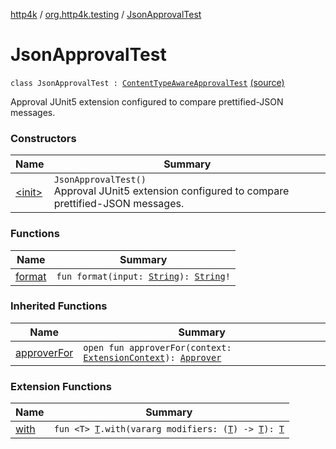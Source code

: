 [http4k](../../index.md) / [org.http4k.testing](../index.md) / [JsonApprovalTest](./index.md)

# JsonApprovalTest

`class JsonApprovalTest : `[`ContentTypeAwareApprovalTest`](../-content-type-aware-approval-test/index.md) [(source)](https://github.com/http4k/http4k/blob/master/http4k-testing-approval/src/main/kotlin/org/http4k/testing/ApprovalTest.kt#L84)

Approval JUnit5 extension configured to compare prettified-JSON messages.

### Constructors

| Name | Summary |
|---|---|
| [&lt;init&gt;](-init-.md) | `JsonApprovalTest()`<br>Approval JUnit5 extension configured to compare prettified-JSON messages. |

### Functions

| Name | Summary |
|---|---|
| [format](format.md) | `fun format(input: `[`String`](https://kotlinlang.org/api/latest/jvm/stdlib/kotlin/-string/index.html)`): `[`String`](https://kotlinlang.org/api/latest/jvm/stdlib/kotlin/-string/index.html)`!` |

### Inherited Functions

| Name | Summary |
|---|---|
| [approverFor](../-content-type-aware-approval-test/approver-for.md) | `open fun approverFor(context: `[`ExtensionContext`](https://junit.org/junit5/docs/5.5.1/api/org/junit/jupiter/api/extension/ExtensionContext.html)`): `[`Approver`](../-approver/index.md) |

### Extension Functions

| Name | Summary |
|---|---|
| [with](../../org.http4k.core/with.md) | `fun <T> `[`T`](../../org.http4k.core/with.md#T)`.with(vararg modifiers: (`[`T`](../../org.http4k.core/with.md#T)`) -> `[`T`](../../org.http4k.core/with.md#T)`): `[`T`](../../org.http4k.core/with.md#T) |
